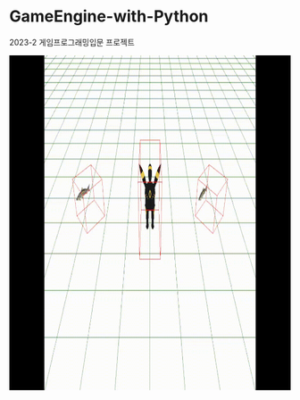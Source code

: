 # GameEngine-with-Python
2023-2 게임프로그래밍입문 프로젝트

<img src="Result.gif" width="1000px" height="600px" title="px(픽셀) 크기 설정" alt="RubberDuck"></img>
